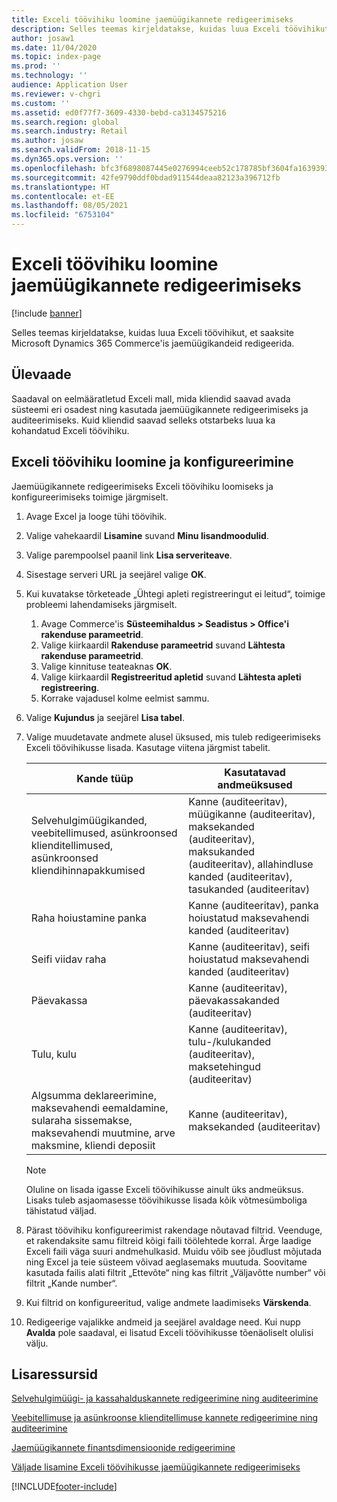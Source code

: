 ```yaml
---
title: Exceli töövihiku loomine jaemüügikannete redigeerimiseks
description: Selles teemas kirjeldatakse, kuidas luua Exceli töövihikut, et saaksite Microsoft Dynamics 365 Commerce'is jaemüügikandeid redigeerida.
author: josaw1
ms.date: 11/04/2020
ms.topic: index-page
ms.prod: ''
ms.technology: ''
audience: Application User
ms.reviewer: v-chgri
ms.custom: ''
ms.assetid: ed0f77f7-3609-4330-bebd-ca3134575216
ms.search.region: global
ms.search.industry: Retail
ms.author: josaw
ms.search.validFrom: 2018-11-15
ms.dyn365.ops.version: ''
ms.openlocfilehash: bfc3f6898087445e0276994ceeb52c178785bf3604fa163939327e99a0564f64
ms.sourcegitcommit: 42fe9790ddf0bdad911544deaa82123a396712fb
ms.translationtype: HT
ms.contentlocale: et-EE
ms.lasthandoff: 08/05/2021
ms.locfileid: "6753104"
---
```

# <a name="create-an-excel-workbook-to-edit-retail-transactions"></a>Exceli töövihiku loomine jaemüügikannete redigeerimiseks

[!include [banner](../includes/banner.md)]

Selles teemas kirjeldatakse, kuidas luua Exceli töövihikut, et saaksite Microsoft Dynamics 365 Commerce'is jaemüügikandeid redigeerida.

## <a name="overview"></a>Ülevaade

Saadaval on eelmääratletud Exceli mall, mida kliendid saavad avada süsteemi eri osadest ning kasutada jaemüügikannete redigeerimiseks ja auditeerimiseks. Kuid kliendid saavad selleks otstarbeks luua ka kohandatud Exceli töövihiku.

## <a name="create-and-configure-an-excel-workbook"></a>Exceli töövihiku loomine ja konfigureerimine

Jaemüügikannete redigeerimiseks Exceli töövihiku loomiseks ja konfigureerimiseks toimige järgmiselt.

1. Avage Excel ja looge tühi töövihik.
1. Valige vahekaardil **Lisamine** suvand **Minu lisandmoodulid**.
1. Valige parempoolsel paanil link **Lisa serveriteave**.
1. Sisestage serveri URL ja seejärel valige **OK**.
1. Kui kuvatakse tõrketeade „Ühtegi apleti registreeringut ei leitud“, toimige probleemi lahendamiseks järgmiselt.

    1. Avage Commerce'is **Süsteemihaldus \> Seadistus \> Office'i rakenduse parameetrid**.
    1. Valige kiirkaardil **Rakenduse parameetrid** suvand **Lähtesta rakenduse parameetrid**.
    1. Valige kinnituse teateaknas **OK**.
    1. Valige kiirkaardil **Registreeritud apletid** suvand **Lähtesta apleti registreering**.
    1. Korrake vajadusel kolme eelmist sammu.

1. Valige **Kujundus** ja seejärel **Lisa tabel**.
1. Valige muudetavate andmete alusel üksused, mis tuleb redigeerimiseks Exceli töövihikusse lisada. Kasutage viitena järgmist tabelit.

    | Kande tüüp | Kasutatavad andmeüksused |
    |------------------|----------------------|
    | Selvehulgimüügikanded, veebitellimused, asünkroonsed klienditellimused, asünkroonsed kliendihinnapakkumised | Kanne (auditeeritav), müügikanne (auditeeritav), maksekanded (auditeeritav), maksukanded (auditeeritav), allahindluse kanded (auditeeritav), tasukanded (auditeeritav) |
    | Raha hoiustamine panka | Kanne (auditeeritav), panka hoiustatud maksevahendi kanded (auditeeritav) |
    | Seifi viidav raha | Kanne (auditeeritav), seifi hoiustatud maksevahendi kanded (auditeeritav) |
    | Päevakassa | Kanne (auditeeritav), päevakassakanded (auditeeritav) |
    | Tulu, kulu | Kanne (auditeeritav), tulu-/kulukanded (auditeeritav), maksetehingud (auditeeritav) |
    | Algsumma deklareerimine, maksevahendi eemaldamine, sularaha sissemakse, maksevahendi muutmine, arve maksmine, kliendi deposiit | Kanne (auditeeritav), maksekanded (auditeeritav) |

    > [!NOTE]
    > Oluline on lisada igasse Exceli töövihikusse ainult üks andmeüksus. Lisaks tuleb asjaomasesse töövihikusse lisada kõik võtmesümboliga tähistatud väljad.

1. Pärast töövihiku konfigureerimist rakendage nõutavad filtrid. Veenduge, et rakendaksite samu filtreid kõigi faili töölehtede korral. Ärge laadige Exceli faili väga suuri andmehulkasid. Muidu võib see jõudlust mõjutada ning Excel ja teie süsteem võivad aeglasemaks muutuda. Soovitame kasutada failis alati filtrit „Ettevõte“ ning kas filtrit „Väljavõtte number“ või filtrit „Kande number“.
1. Kui filtrid on konfigureeritud, valige andmete laadimiseks **Värskenda**.
1. Redigeerige vajalikke andmeid ja seejärel avaldage need. Kui nupp **Avalda** pole saadaval, ei lisatud Exceli töövihikusse tõenäoliselt olulisi välju.

## <a name="additional-resources"></a>Lisaressursid

[Selvehulgimüügi- ja kassahalduskannete redigeerimine ning auditeerimine](edit-cash-trans.md)

[Veebitellimuse ja asünkroonse klienditellimuse kannete redigeerimine ning auditeerimine](edit-order-trans.md)

[Jaemüügikannete finantsdimensioonide redigeerimine](edit-financial-dim.md)

[Väljade lisamine Exceli töövihikusse jaemüügikannete redigeerimiseks](add-fields-excel.md)


[!INCLUDE[footer-include](../includes/footer-banner.md)]